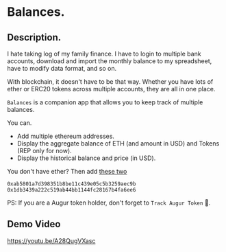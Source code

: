 # Balances.

## Description.

I hate taking log of my family finance. I have to login to multiple bank accounts, download and import the monthly balance to my spreadsheet, have to modify data format, and so on.

With blockchain, it doesn't have to be that way. Whether you have lots of ether or ERC20 tokens across multiple accounts, they are all in one place.

`Balances` is a companion app that allows you to keep track of multiple balances.

You can.

- Add multiple ethereum addresses.
- Display the aggregate balance of ETH (and amount in USD) and Tokens (REP only for now).
- Display the historical balance and price (in USD).

You don't have ether? Then add [these two](https://medium.com/@slacknation/vitaliks-ether-holdings-timeline-e6f5aa1dd4ea)

```
0xab5801a7d398351b8be11c439e05c5b3259aec9b
0x1db3439a222c519ab44bb1144fc28167b4fa6ee6
```

PS: If you are a Augur token holder, don't forget to `Track Augur Token` 👊.


## Demo Video

https://youtu.be/A28QugVXasc
